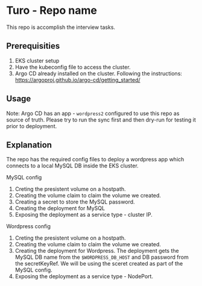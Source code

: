 # Turo - Repo name
This repo is accomplish the interview tasks.

## Prerequisities 
1. EKS cluster setup
2. Have the kubeconfig file to access the cluster.
3. Argo CD already installed on the cluster.
   Following the instructions: https://argoproj.github.io/argo-cd/getting_started/


## Usage
Note: Argo CD has an app - `wordpress2` configured to use this repo as source of truth. 
Please try to run the sync first and then dry-run for testing it prior to deployment.

## Explanation

The repo has the required config files to deploy a wordpress app which connects to a local MySQL DB inside the EKS cluster.

MySQL config

1. Creting the presistent volume on a hostpath.
2. Creating the volume claim to claim the volume we created.
3. Creating a secret to store the MySQL password.
4. Creating the deployment for MySQL
5. Exposing the deployment as a service type - cluster IP.

Wordpress config

1. Creting the presistent volume on a hostpath.
2. Creating the volume claim to claim the volume we created.
3. Creating the deployment for Wordpress.
   The deployment gets the MySQL DB name from the `$WORDPRESS_DB_HOST` and DB password from the secretKeyRef. We will be using the sceret created as part of the MySQL config.
4. Exposing the deployment as a service type - NodePort.

